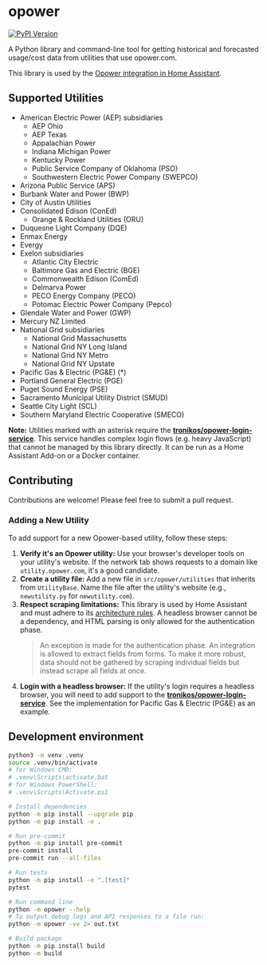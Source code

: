 # opower

[![PyPI Version](https://img.shields.io/pypi/v/opower.svg)](https://pypi.org/project/opower/)

A Python library and command-line tool for getting historical and forecasted usage/cost data from utilities that use opower.com.

This library is used by the [Opower integration in Home Assistant](https://www.home-assistant.io/integrations/opower/).

## Supported Utilities

- American Electric Power (AEP) subsidiaries
  - AEP Ohio
  - AEP Texas
  - Appalachian Power
  - Indiana Michigan Power
  - Kentucky Power
  - Public Service Company of Oklahoma (PSO)
  - Southwestern Electric Power Company (SWEPCO)
- Arizona Public Service (APS)
- Burbank Water and Power (BWP)
- City of Austin Utilities
- Consolidated Edison (ConEd)
  - Orange & Rockland Utilities (ORU)
- Duquesne Light Company (DQE)
- Enmax Energy
- Evergy
- Exelon subsidiaries
  - Atlantic City Electric
  - Baltimore Gas and Electric (BGE)
  - Commonwealth Edison (ComEd)
  - Delmarva Power
  - PECO Energy Company (PECO)
  - Potomac Electric Power Company (Pepco)
- Glendale Water and Power (GWP)
- Mercury NZ Limited
- National Grid subsidiaries
  - National Grid Massachusetts
  - National Grid NY Long Island
  - National Grid NY Metro
  - National Grid NY Upstate
- Pacific Gas & Electric (PG&E) (\*)
- Portland General Electric (PGE)
- Puget Sound Energy (PSE)
- Sacramento Municipal Utility District (SMUD)
- Seattle City Light (SCL)
- Southern Maryland Electric Cooperative (SMECO)

**Note:** Utilities marked with an asterisk require the **[tronikos/opower-login-service](https://github.com/tronikos/opower-login-service)**. This service handles complex login flows (e.g. heavy JavaScript) that cannot be managed by this library directly. It can be run as a Home Assistant Add-on or a Docker container.

## Contributing

Contributions are welcome! Please feel free to submit a pull request.

### Adding a New Utility

To add support for a new Opower-based utility, follow these steps:

1. **Verify it's an Opower utility:** Use your browser's developer tools on your utility's website. If the network tab shows requests to a domain like `utility.opower.com`, it's a good candidate.
2. **Create a utility file:** Add a new file in `src/opower/utilities` that inherits from `UtilityBase`. Name the file after the utility's website (e.g., `newutility.py` for `newutility.com`).
3. **Respect scraping limitations:** This library is used by Home Assistant and must adhere to its [architecture rules](https://github.com/home-assistant/architecture/blob/master/adr/0004-webscraping.md). A headless browser cannot be a dependency, and HTML parsing is only allowed for the authentication phase.
    > An exception is made for the authentication phase. An integration is allowed to extract fields from forms. To make it more robust, data should not be gathered by scraping individual fields but instead scrape all fields at once.
4. **Login with a headless browser:** If the utility's login requires a headless browser, you will need to add support to the **[tronikos/opower-login-service](https://github.com/tronikos/opower-login-service)**. See the implementation for Pacific Gas & Electric (PG&E) as an example.

## Development environment

```sh
python3 -m venv .venv
source .venv/bin/activate
# for Windows CMD:
# .venv\Scripts\activate.bat
# for Windows PowerShell:
# .venv\Scripts\Activate.ps1

# Install dependencies
python -m pip install --upgrade pip
python -m pip install -e .

# Run pre-commit
python -m pip install pre-commit
pre-commit install
pre-commit run --all-files

# Run tests
python -m pip install -e ".[test]"
pytest

# Run command line
python -m opower --help
# To output debug logs and API responses to a file run:
python -m opower -vv 2> out.txt

# Build package
python -m pip install build
python -m build
```
